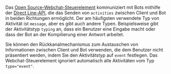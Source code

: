 Das <a href="https://github.com/Microsoft/BotFramework-WebChat" target="_blank">Open Source-Webchat-Steuerelement</a> kommuniziert mit Bots mithilfe der [Direct Line-API](https://docs.botframework.com/en-us/restapi/directline3/#navtitle), die das Senden von `activities` zwischen Client und Bot in beiden Richtungen ermöglicht. Der am häufigsten verwendete Typ von Aktivität ist `message`, aber es gibt auch andere Typen. Beispielsweise gibt der Aktivitätstyp `typing` an, dass ein Benutzer eine Eingabe macht oder dass der Bot an der Kompilierung einer Antwort arbeitet. 

Sie können den Rückkanalmechanismus zum Austauschen von Informationen zwischen Client und Bot verwenden, die dem Benutzer nicht präsentiert werden, indem Sie den Aktivitätstyp auf `event` festlegen. Das Webchat-Steuerelement ignoriert automatisch alle Aktivitäten vom Typ `type="event"`.